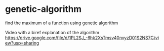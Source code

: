 # genetic-algorithm
find the maximum of a function using genetic algorithm


Video with a biref explanation of the algorithm
https://drive.google.com/file/d/1PL2SJ_-6hk2XsTmsv40nvyzD01S2NS7C/view?usp=sharing

